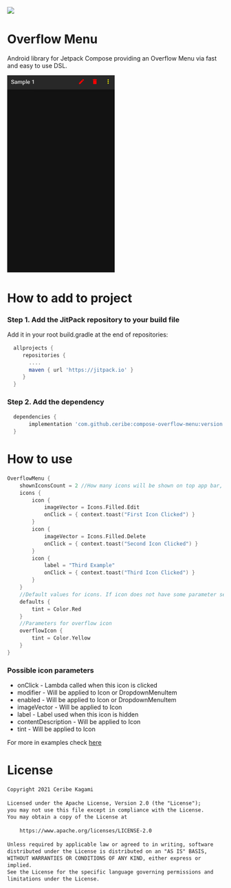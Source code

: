 [![](https://jitpack.io/v/ceribe/compose-overflow-menu.svg)](https://jitpack.io/#ceribe/compose-overflow-menu)

# Overflow Menu
Android library for Jetpack Compose providing an Overflow Menu via fast and easy to use DSL.

<img src="art/Sample1.gif" width="250"/>

# How to add to project
### Step 1. Add the JitPack repository to your build file
Add it in your root build.gradle at the end of repositories:
```gradle
  allprojects {
     repositories {
       ....
       maven { url 'https://jitpack.io' }
     }
  }
```
### Step 2. Add the dependency
```gradle
  dependencies {
       implementation 'com.github.ceribe:compose-overflow-menu:version'
  }
```

# How to use
```kotlin 
OverflowMenu {
    shownIconsCount = 2 //How many icons will be shown on top app bar, rest will be hidden under overflow icon
    icons {
        icon {
            imageVector = Icons.Filled.Edit
            onClick = { context.toast("First Icon Clicked") }
        }
        icon {
            imageVector = Icons.Filled.Delete
            onClick = { context.toast("Second Icon Clicked") }
        }
        icon {
            label = "Third Example"
            onClick = { context.toast("Third Icon Clicked") }
        }
    }
    //Default values for icons. If icon does not have some parameter set it will use the one from defaults
    defaults {
        tint = Color.Red
    }
    //Parameters for overflow icon
    overflowIcon {
        tint = Color.Yellow
    }
}
```
### Possible icon parameters
- onClick - Lambda called when this icon is clicked
- modifier - Will be applied to Icon or DropdownMenuItem
- enabled - Will be applied to Icon or DropdownMenuItem
- imageVector - Will be applied to Icon
- label - Label used when this icon is hidden
- contentDescription - Will be applied to Icon
- tint - Will be applied to Icon


For more in examples check [here](https://github.com/ceribe/compose-overflow-menu/blob/master/sample/src/main/java/com/ceribe/compose/sample/MainActivity.kt)

# License
```
Copyright 2021 Ceribe Kagami

Licensed under the Apache License, Version 2.0 (the "License");
you may not use this file except in compliance with the License.
You may obtain a copy of the License at

    https://www.apache.org/licenses/LICENSE-2.0

Unless required by applicable law or agreed to in writing, software
distributed under the License is distributed on an "AS IS" BASIS,
WITHOUT WARRANTIES OR CONDITIONS OF ANY KIND, either express or implied.
See the License for the specific language governing permissions and
limitations under the License.
```
